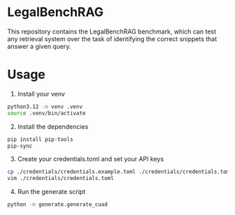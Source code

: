 # LegalBenchRAG

This repository contains the LegalBenchRAG benchmark, which can test any retrieval system over the task of identifying the correct snippets that answer a given query.

# Usage

1. Install your venv

```bash
python3.12 -m venv .venv
source .venv/bin/activate
```

2. Install the dependencies

```bash
pip install pip-tools
pip-sync
```

3. Create your credentials.toml and set your API keys

```bash
cp ./credentials/credentials.example.toml ./credentials/credentials.toml
vim ./credentials/credentials.toml
```

4. Run the generate script

```bash
python -m generate.generate_cuad
```
